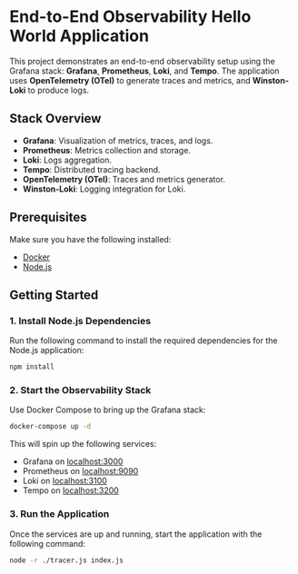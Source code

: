 # End-to-End Observability Hello World Application

This project demonstrates an end-to-end observability setup using the Grafana stack: **Grafana**, **Prometheus**, **Loki**, and **Tempo**. The application uses **OpenTelemetry (OTel)** to generate traces and metrics, and **Winston-Loki** to produce logs.

## Stack Overview
- **Grafana**: Visualization of metrics, traces, and logs.
- **Prometheus**: Metrics collection and storage.
- **Loki**: Logs aggregation.
- **Tempo**: Distributed tracing backend.
- **OpenTelemetry (OTel)**: Traces and metrics generator.
- **Winston-Loki**: Logging integration for Loki.

## Prerequisites
Make sure you have the following installed:
- [Docker](https://docs.docker.com/get-docker/)
- [Node.js](https://nodejs.org/)

## Getting Started

### 1. Install Node.js Dependencies
Run the following command to install the required dependencies for the Node.js application:
```bash
npm install
```

### 2. Start the Observability Stack
Use Docker Compose to bring up the Grafana stack:
```bash
docker-compose up -d
```
This will spin up the following services:
 - Grafana on [localhost:3000](localhost:3000)
 - Prometheus on [localhost:9090](localhost:9090)
 - Loki on [localhost:3100](localhost:3100)
 - Tempo on [localhost:3200](localhost:3200)

### 3. Run the Application
Once the services are up and running, start the application with the following command:
```bash
node -r ./tracer.js index.js
```